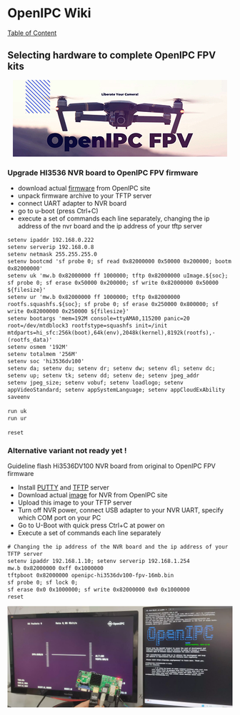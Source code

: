 # OpenIPC Wiki
[Table of Content](../README.md)

Selecting hardware to complete OpenIPC FPV kits
-----------------------------------------------

<p align="center">
  <img src="https://github.com/OpenIPC/wiki/blob/master/images/fpv-logo.jpg?raw=true" alt="Logo"/>
</p>


### Upgrade HI3536 NVR board to OpenIPC FPV firmware

- download actual [firmware](https://github.com/OpenIPC/firmware/releases/download/latest/openipc.hi3536dv100-nor-fpv.tgz) from OpenIPC site
- unpack firmware archive to your TFTP server
- connect UART adapter to NVR board
- go to u-boot (press Ctrl+C)
- execute a set of commands each line separately, changing the ip address of the nvr board and the ip address of your tftp server

```
setenv ipaddr 192.168.0.222
setenv serverip 192.168.0.8
setenv netmask 255.255.255.0
setenv bootcmd 'sf probe 0; sf read 0x82000000 0x50000 0x200000; bootm 0x82000000'
setenv uk 'mw.b 0x82000000 ff 1000000; tftp 0x82000000 uImage.${soc}; sf probe 0; sf erase 0x50000 0x200000; sf write 0x82000000 0x50000 ${filesize}'
setenv ur 'mw.b 0x82000000 ff 1000000; tftp 0x82000000 rootfs.squashfs.${soc}; sf probe 0; sf erase 0x250000 0x800000; sf write 0x82000000 0x250000 ${filesize}'
setenv bootargs 'mem=192M console=ttyAMA0,115200 panic=20 root=/dev/mtdblock3 rootfstype=squashfs init=/init mtdparts=hi_sfc:256k(boot),64k(env),2048k(kernel),8192k(rootfs),-(rootfs_data)'
setenv osmem '192M'
setenv totalmem '256M'
setenv soc 'hi3536dv100'
setenv da; setenv du; setenv dr; setenv dw; setenv dl; setenv dc; setenv up; setenv tk; setenv dd; setenv de; setenv jpeg_addr
setenv jpeg_size; setenv vobuf; setenv loadlogo; setenv appVideoStandard; setenv appSystemLanguage; setenv appCloudExAbility
saveenv

run uk
run ur

reset
```

### Alternative variant not ready yet !

Guideline flash Hi3536DV100 NVR board from original to OpenIPC FPV firmware

- Install [PUTTY](https://www.chiark.greenend.org.uk/~sgtatham/putty/latest.html) and [TFTP](https://pjo2.github.io/tftpd64/) server
- Download actual [image](https://openipc.org/cameras/vendors/hisilicon/socs/hi3536dv100/download_full_image?flash_size=16&flash_type=nor&fw_release=fpv) for NVR from OpenIPC site
- Upload this image to your TFTP server
- Turn off NVR power, connect USB adapter to your NVR UART, specify which COM port on your PC
- Go to U-Boot with quick press Ctrl+C at power on
- Execute a set of commands each line separately

```
# Сhanging the ip address of the NVR board and the ip address of your TFTP server
setenv ipaddr 192.168.1.10; setenv serverip 192.168.1.254
mw.b 0x82000000 0xff 0x1000000
tftpboot 0x82000000 openipc-hi3536dv100-fpv-16mb.bin
sf probe 0; sf lock 0;
sf erase 0x0 0x1000000; sf write 0x82000000 0x0 0x1000000
reset
```

![](../images/fpv-nvr-hi3536dv100-openipc-ready.webp)
